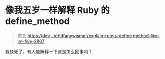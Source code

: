 # 像我五岁一样解释 Ruby 的 define_method

> 原文:[https://dev . to/tiffanywismer/explain-rubys-define method-like-im-five-2807](https://dev.to/tiffanywismer/explain-rubys-definemethod-like-im-five-2807)

我快死了。有人能解释一下这是怎么回事吗？